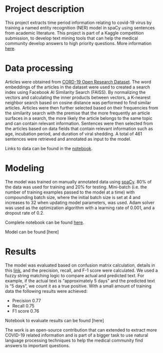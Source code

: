 # Project description

This project extracts time period information relating to covid-19 virus by training a named entity recognition (NER) model in spaCy using sentences from academic literature. This project is part of a Kaggle competition submission, to develop text mining tools that can help the medical community develop answers to high priority questions. More information [here](https://www.kaggle.com/crispyc/coronawhy-task-ties-patient-descriptions).

# Data processing

Articles were obtained from [CORD-19 Open Research Dataset](https://www.kaggle.com/allen-institute-for-ai/CORD-19-research-challenge). The word embeddings of the articles in the dataset were used to created a search index using Facebook AI Similarity Search (FAISS). By normalizing the vectors and calculating the inner products between vectors, a K-nearest neighbor search based on cosine distance was performed to find similar articles. Articles were then further selected based on their frequencies from the similarity search with the premise that the more frequently an article surfaces in a search, the more likely the article belongs to the same topic and can contain relevant information. Sentences were then selected from the articles based on data fields that contain relevant information such as age, incubation period, and duration of viral shedding. A total of 461 sentences were retrieved and annotated as input to the model.

Links to data can be found in the [notebook](https://github.com/tjeng/NamedEntityRecognition/blob/master/Time_Period_NER.ipynb).

# Modeling

The model was trained on manually annotated data using [spaCy](https://spacy.io/usage/training#ner). 80% of the data was used for training and 20% for testing. Mini-batch (i.e. the number of training examples passed to the model at a time) with compounding batch size, where the initial batch size is set at 4 and increases to 32 when updating model parameters, was used. Adam solver was used as the optimization algorithm with a learning rate of 0.001, and a dropout rate of 0.2.

Complete notebook can be found [here](https://github.com/tjeng/NamedEntityRecognition/blob/master/Time_Period_NER.ipynb).

Model can be found [here]

# Results

The model was evaluated based on confusion matrix calculation, details in this [link](https://towardsdatascience.com/entity-level-evaluation-for-ner-task-c21fb3a8edf), and the precision, recall, and F-1 score were calculated. We used a fuzzy string matching logic to compare actual and predicted text. For example, if the actual text is “approximately 5 days” and the predicted text is “5 days”, we count it as a true positive. With a small amount of training data the following results were achieved:

- Precision 0.77
- Recall 0.75
- F1 score 0.76

Notebook to evaluate results can be found [here]

The work is an open-source contribution that can extended to extract more COVID-19 related information and is part of a bigger task to use natural language processing techniques to help the medical community find answers to important questions. 
